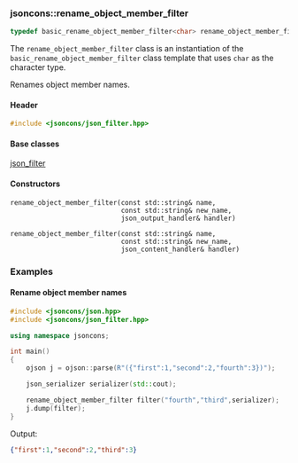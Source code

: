 ### jsoncons::rename_object_member_filter

```c++
typedef basic_rename_object_member_filter<char> rename_object_member_filter;
```
The `rename_object_member_filter` class is an instantiation of the `basic_rename_object_member_filter` class template that uses `char` as the character type. 

Renames object member names. 

#### Header
```c++
#include <jsoncons/json_filter.hpp>
```

#### Base classes

[json_filter](json_filter.md)

#### Constructors

    rename_object_member_filter(const std::string& name,
                                const std::string& new_name,
                                json_output_handler& handler)

    rename_object_member_filter(const std::string& name,
                                const std::string& new_name,
                                json_content_handler& handler)

### Examples

#### Rename object member names

```c++
#include <jsoncons/json.hpp>
#include <jsoncons/json_filter.hpp>

using namespace jsoncons;

int main()
{
    ojson j = ojson::parse(R"({"first":1,"second":2,"fourth":3})");

    json_serializer serializer(std::cout);

    rename_object_member_filter filter("fourth","third",serializer);
    j.dump(filter);
}
```
Output:
```json
{"first":1,"second":2,"third":3}
```

